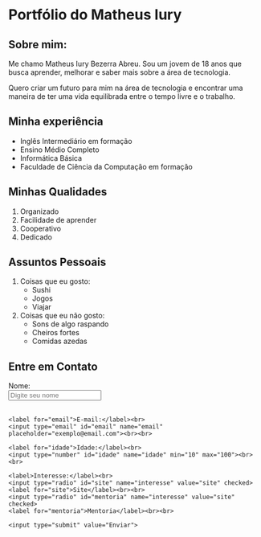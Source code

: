 <!DOCTYPE html>
<html lang="pt-br">
<head>
  <meta charset="UTF-8">
  <meta name="viewport" content="width=device-width, initial-scale=1.0">
  <title>Portfólio</title>
</head>
<body>
  <h1>Portfólio do Matheus Iury</h1>

  <h2>Sobre mim:</h2>
  <p>Me chamo Matheus Iury Bezerra Abreu. Sou um jovem de 18 anos que busca aprender, melhorar e saber mais sobre a área de tecnologia.</p>
  <p>Quero criar um futuro para mim na área de tecnologia e encontrar uma maneira de ter uma vida equilibrada entre o tempo livre e o trabalho.</p>

  <h2>Minha experiência</h2>
  <ul>
    <li>Inglês Intermediário em formação</li>
    <li>Ensino Médio Completo</li>
    <li>Informática Básica</li>
    <li>Faculdade de Ciência da Computação em formação</li>
  </ul>

  <h2>Minhas Qualidades</h2>
  <ol>
    <li>Organizado</li>
    <li>Facilidade de aprender</li>
    <li>Cooperativo</li>
    <li>Dedicado</li>
  </ol>

  <h2>Assuntos Pessoais</h2>
  <ol>
    <li>Coisas que eu gosto:
      <ul>
        <li>Sushi</li>
        <li>Jogos</li>
        <li>Viajar</li>
      </ul>
    </li>
    <li>Coisas que eu não gosto:
      <ul>
        <li>Sons de algo raspando</li>
        <li>Cheiros fortes</li>
        <li>Comidas azedas</li>
      </ul>
    </li>
  </ol>

  <h2>Entre em Contato</h2>
  <form action="#" method="post">
    <label for="nome">Nome:</label><br>
    <input type="text" id="nome" name="nome" placeholder="Digite seu nome"><br><br>
  
    <label for="email">E-mail:</label><br>
    <input type="email" id="email" name="email" placeholder="exemplo@email.com"><br><br>
  
    <label for="idade">Idade:</label><br>
    <input type="number" id="idade" name="idade" min="10" max="100"><br><br>
  
    <label>Interesse:</label><br>
    <input type="radio" id="site" name="interesse" value="site" checked>
    <label for="site">Site</label><br><br>
    <input type="radio" id="mentoria" name="interesse" value="site" checked>
    <label for="mentoria">Mentoria</label><br><br>
  
    <input type="submit" value="Enviar">
  </form>
  
</body>
</html>
